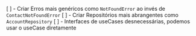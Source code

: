 [ ] - Criar Erros mais genéricos como `NotFoundError` ao invés de `ContactNotFoundError`
[ ] - Criar Repositórios mais abrangentes como `AccountRepository`
[ ] - Interfaces de useCases desnecessárias, podemos usar o useCase diretamente
